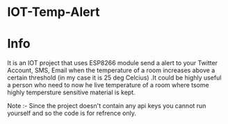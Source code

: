 # IOT-Temp-Alert

# Info

It is an IOT project that uses ESP8266 module send a  alert to your Twitter Account, SMS, Email when the temperature of a room increases above a certain threshold
(in my case it is 25 deg Celcius) .It could be highly useful a person who need to now he live temperature of a room where tsome highly tempersture sensitive material is kept.



 Note :- Since the project doesn't contain any api keys you cannot run yourself and so the code is for refrence only.
